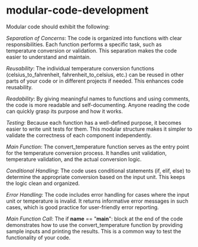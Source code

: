 # modular-code-development

Modular code should exhibit the following:

_Separation of Concerns_: The code is organized into functions with clear responsibilities. Each function performs a specific task, such as temperature conversion or validation. This separation makes the code easier to understand and maintain.

_Reusability_: The individual temperature conversion functions (celsius_to_fahrenheit, fahrenheit_to_celsius, etc.) can be reused in other parts of your code or in different projects if needed. This enhances code reusability.

_Readability_: By giving meaningful names to functions and using comments, the code is more readable and self-documenting. Anyone reading the code can quickly grasp its purpose and how it works.

_Testing_: Because each function has a well-defined purpose, it becomes easier to write unit tests for them. This modular structure makes it simpler to validate the correctness of each component independently.

_Main Function_: The convert_temperature function serves as the entry point for the temperature conversion process. It handles unit validation, temperature validation, and the actual conversion logic.

_Conditional Handling_: The code uses conditional statements (if, elif, else) to determine the appropriate conversion based on the input unit. This keeps the logic clean and organized.

_Error Handling_: The code includes error handling for cases where the input unit or temperature is invalid. It returns informative error messages in such cases, which is good practice for user-friendly error reporting.

_Main Function Call_: The if __name__ == "__main__": block at the end of the code demonstrates how to use the convert_temperature function by providing sample inputs and printing the results. This is a common way to test the functionality of your code.


